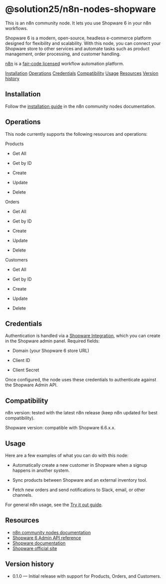 # @solution25/n8n-nodes-shopware

This is an n8n community node. It lets you use Shopware 6 in your n8n workflows.

Shopware 6 is a modern, open-source, headless e-commerce platform designed for flexibility and scalability. With this node, you can connect your Shopware store to other services and automate tasks such as product management, order processing, and customer handling.

[n8n](https://n8n.io/) is a [fair-code licensed](https://docs.n8n.io/reference/license/) workflow automation platform.

[Installation](#installation)
[Operations](#operations)
[Credentials](#credentials)
[Compatibility](#compatibility)
[Usage](#usage)
[Resources](#resources)
[Version history](#version-history)

## Installation

Follow the [installation guide](https://docs.n8n.io/integrations/community-nodes/installation/) in the n8n community nodes documentation.

## Operations

This node currently supports the following resources and operations:

Products

* Get All

* Get by ID

* Create

* Update

* Delete

Orders

* Get All

* Get by ID

* Create

* Update

* Delete

Customers

* Get All

* Get by ID

* Create

* Update

* Delete

## Credentials

Authentication is handled via a [Shopware Integration](https://docs.shopware.com/en/shopware-6-en/settings/system/integrationen), which you can create in the Shopware admin panel.
Required fields:

* Domain (your Shopware 6 store URL)

* Client ID

* Client Secret

Once configured, the node uses these credentials to authenticate against the Shopware Admin API.

## Compatibility

n8n version: tested with the latest n8n release (keep n8n updated for best compatibility).

Shopware version: compatible with Shopware 6.6.x.x.

## Usage

Here are a few examples of what you can do with this node:

* Automatically create a new customer in Shopware when a signup happens in another system.

* Sync products between Shopware and an external inventory tool.

* Fetch new orders and send notifications to Slack, email, or other channels.

For general n8n usage, see the [Try it out guide](https://docs.n8n.io/try-it-out/).

## Resources

* [n8n community nodes documentation](https://docs.n8n.io/integrations/#community-nodes)
* [Shopware 6 Admin API reference](https://shopware.stoplight.io/docs/admin-api/twpxvnspkg3yu-quick-start-guide)
* [Shopware documentation](https://docs.shopware.com)
* [Shopware official site](https://www.shopware.com)

## Version history

* 0.1.0 — Initial release with support for Products, Orders, and Customers.
